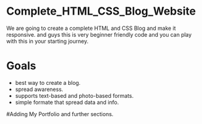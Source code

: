 # Complete_HTML_CSS_Blog_Website
We are going to create a complete HTML and CSS Blog and make it responsive.
and guys this is very beginner friendly code and you can play with this in your starting journey.

# Goals
- best way to create a blog.
- spread awareness.
- supports text-based and photo-based formats.
- simple formate that spread data and info. 


#Adding My Portfolio and further sections.
